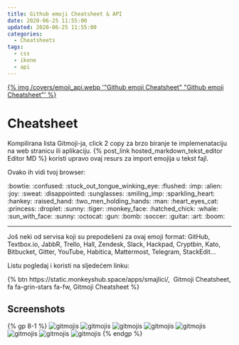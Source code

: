 ```yaml
---
title: Github emoji Cheatsheet & API
date: 2020-06-25 11:55:00
updated: 2020-06-25 11:55:00
categories:
  - Cheatsheets
tags:
  - css
  - ikone
  - api
---
```


<a href="/cheatsheet_github_emoji_api" aria-label="pročitaj" title="Github emoji Cheatsheet" data-pjax-state="">{% img /covers/emoji_api.webp '"Github emoji Cheatsheet" "Github emoji Cheatsheet"' %}</a>

<!--more-->

# Cheatsheet

Kompilirana lista Gitmoji-ja, click 2 copy za brzo biranje te implemenataciju na web stranicu ili aplikaciju. {% post_link hosted_markdown_tekst_editor Editor MD %} koristi upravo ovaj resurs za import emojija u tekst fajl.

Ovako ih vidi tvoj browser:

<span role="img" aria-label="gitmojis">  
:bowtie:  :confused:  :stuck_out_tongue_winking_eye:  :flushed:  :imp:  :alien:  :joy:  :sweat:  :disappointed:  :sunglasses:  :smiling_imp:  :sparkling_heart:  :hankey:  :raised_hand:  :two_men_holding_hands:  :man:  :heart_eyes_cat:  :princess:  :droplet:  :sunny:  :tiger:  :monkey_face:  :hatched_chick:  :whale:  :sun_with_face:  :sunny:  :octocat:  :gun:  :bomb:  :soccer:  :guitar:  :art:  :boom:  
</span>  

<hr>  

Još neki od servisa koji su prepodešeni za ovaj emoji format:
GitHub, Textbox.io, JabbR, Trello, Hall, Zendesk, Slack, Hackpad, Cryptbin, Kato, Bitbucket, Gitter, YouTube, Habitica, Mattermost, Telegram, StackEdit...

Listu pogledaj i koristi na sljedećem linku:

<div class="centar">
{% btn https://static.monkeyshub.space/apps/smajlici/, &nbsp;Gitmoji Cheatsheet, fa fa-grin-stars fa-fw, Gitmoji Cheatsheet %}
</div>


## Screenshots

{% gp 8-1 %}
<img src="/images/gitmojis_01.png" title="gitmojis" label="gitmojis" />
<img src="/images/gitmojis_02.png" title="gitmojis" label="gitmojis" />
<img src="/images/gitmojis_03.png" title="gitmojis" label="gitmojis" />
<img src="/images/gitmojis_04.png" title="gitmojis" label="gitmojis" />
<img src="/images/gitmojis_05.png" title="gitmojis" label="gitmojis" />
<img src="/images/gitmojis_06.png" title="gitmojis" label="gitmojis" />
<img src="/images/gitmojis_07.png" title="gitmojis" label="gitmojis" />
<img src="/images/gitmojis_01.png" title="gitmojis" label="gitmojis" />
{% endgp %}
